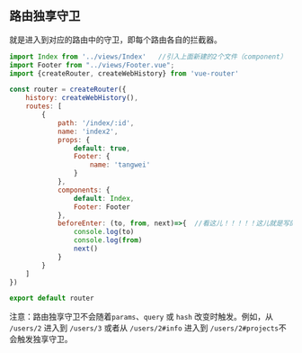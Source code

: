 ## 路由独享守卫

就是进入到对应的路由中的守卫，即每个路由各自的拦截器。

```js
import Index from '../views/Index'   //引入上面新建的2个文件（component）
import Footer from "../views/Footer.vue";
import {createRouter, createWebHistory} from 'vue-router'

const router = createRouter({
    history: createWebHistory(),
    routes: [
        {
            path: '/index/:id',
            name: 'index2',
            props: {
                default: true,
                Footer: {
                    name: 'tangwei'
                }
            },
            components: {
                default: Index,
                Footer: Footer
            },
            beforeEnter: (to, from, next)=>{  //看这儿！！！！！这儿就是写的路由独享的守卫！！！！！！
                console.log(to)
                console.log(from)
                next()
            }
        }
    ]
})

export default router


```

注意：路由独享守卫不会随着`params`、`query` 或 `hash` 改变时触发。例如，从 `/users/2` 进入到 `/users/3` 或者从 `/users/2#info` 进入到 `/users/2#projects`不会触发独享守卫。



